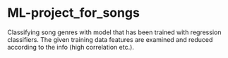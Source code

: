 # ML-project_for_songs

Classifying song genres with model that has been trained with regression classifiers. The given training data features are examined and reduced according to the info (high correlation etc.).
